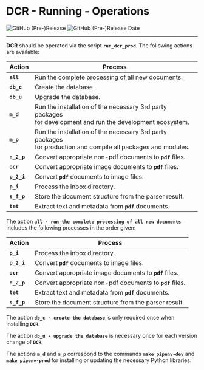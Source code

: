 # DCR - Running - Operations

![GitHub (Pre-)Release](https://img.shields.io/github/v/release/KonnexionsGmbH/dcr?include_prereleases)
![GitHub (Pre-)Release Date](https://img.shields.io/github/release-date-pre/KonnexionsGmbh/dcr)

----

**DCR** should be operated via the script **`run_dcr_prod`**. 
The following actions are available:

| Action      | Process                                                                                                            |
|-------------|--------------------------------------------------------------------------------------------------------------------|
| **`all`**   | Run the complete processing of all new documents.                                                                  |
| **`db_c`**  | Create the database.                                                                                               |
| **`db_u`**  | Upgrade the database.                                                                                              |
| **`m_d`**   | Run the installation of the necessary 3rd party packages <br/>for development and run the development ecosystem.   |
| **`m_p`**   | Run the installation of the necessary 3rd party packages <br/>for production and compile all packages and modules. |
| **`n_2_p`** | Convert appropriate non-pdf documents to **`pdf`** files.                                                          |
| **`ocr`**   | Convert appropriate image documents to **`pdf`** files.                                                            |
| **`p_2_i`** | Convert **`pdf`** documents to image files.                                                                        |
| **`p_i`**   | Process the inbox directory.                                                                                       |
| **`s_f_p`** | Store the document structure from the parser result.                                                               |
| **`tet`**   | Extract text and metadata from **`pdf`** documents.                                                                |

The action **`all - run the complete processing of all new documents`** includes the following processes in the order given:

| Action      | Process                                                                                                            |
|-------------|--------------------------------------------------------------------------------------------------------------------|
| **`p_i`**   | Process the inbox directory.                                                                                       |
| **`p_2_i`** | Convert **`pdf`** documents to image files.                                                                        |
| **`ocr`**   | Convert appropriate image documents to **`pdf`** files.                                                            |
| **`n_2_p`** | Convert appropriate non-pdf documents to **`pdf`** files.                                                          |
| **`tet`**   | Extract text and metadata from **`pdf`** documents.                                                                |
| **`s_f_p`** | Store the document structure from the parser result.                                                               |

The action **`db_c - create the database`** is only required once when installing **`DCR`**.  

The action **`db_u - upgrade the database`** is necessary once for each version change of **`DCR`**.  

The actions **`m_d`** and **`m_p`** correspond to the commands **`make pipenv-dev`** and **`make pipenv-prod`** for installing or updating the necessary Python libraries. 